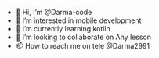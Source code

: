 - 👋 Hi, I’m @Darma-code
- 👀 I’m interested in mobile development
- 🌱 I’m currently learning kotlin
- 💞️ I’m looking to collaborate on Any lesson
- 📫 How to reach me on tele @Darma2991

<!---
Darma-code/Darma-code is a ✨ special ✨ repository because its `README.md` (this file) appears on your GitHub profile.
You can click the Preview link to take a look at your changes.
--->
